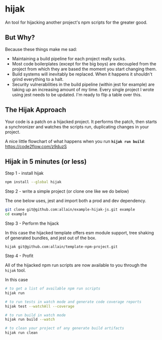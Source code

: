 # hijak

An tool for hijacking another project's npm scripts for the greater good.

## But Why?

Because these things make me sad:

- Maintaining a build pipeline for each project really sucks.
- Most code boilerplates (except for the big boys) are decoupled from the project from which they are based the moment you start changing them.
- Build systems will inevitably be replaced. When it happens it shouldn't grind everything to a halt.
- Security vulnerabilities in the build pipeline (within jest for example) are taking up an increasing amount of my time. Every single project I wrote using jest needs to be updated. I'm ready to flip a table over this.

## The Hijak Approach

Your code is a patch on a hijacked project.
It performs the patch, then starts a synchronizer and watches the scripts run, duplicating changes in your project.

A nice little flowchart of what happens when you run **`hijak run build`**: https://code2flow.com/z9duzS

## Hijak in 5 minutes (or less)

Step 1 - install hijak

```bash
npm install --global hijak
```

Step 2 - write a simple project (or clone one like we do below)

The one below uses, jest and import both a prod and dev dependency.

```bash
git clone git@github.com:allain/example-hijak-js.git example
cd example
```

Step 3 - Perform the hijack

In this case the hijacked template offers esm module support, tree shaking of generated bundles, and jest out of the box.

```
hijak git@github.com:allain/template-npm-project.git
```

Step 4 - Profit

All of the hijacked npm run scripts are now available to you through the `hijak` tool.

In this case

```bash
# to get a list of available npm run scripts
hijak run

# to run tests in watch mode and generate code coverage reports
hijak test --watchAll --coverage

# to run build in watch mode
hijak run build --watch

# to clean your project of any generate build artifacts
hijak run clean
```
